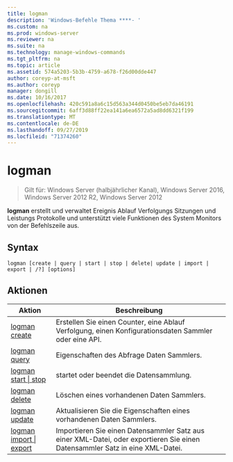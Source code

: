 ```yaml
---
title: logman
description: 'Windows-Befehle Thema ****- '
ms.custom: na
ms.prod: windows-server
ms.reviewer: na
ms.suite: na
ms.technology: manage-windows-commands
ms.tgt_pltfrm: na
ms.topic: article
ms.assetid: 574a5203-5b3b-4759-a678-f26d00dde447
author: coreyp-at-msft
ms.author: coreyp
manager: dongill
ms.date: 10/16/2017
ms.openlocfilehash: 420c591a8a6c15d563a344d0450be5eb7da46191
ms.sourcegitcommit: 6aff3d88ff22ea141a6ea6572a5ad8dd6321f199
ms.translationtype: MT
ms.contentlocale: de-DE
ms.lasthandoff: 09/27/2019
ms.locfileid: "71374260"
---
```

# <a name="logman"></a>logman

>Gilt für: Windows Server (halbjährlicher Kanal), Windows Server 2016, Windows Server 2012 R2, Windows Server 2012

**logman** erstellt und verwaltet Ereignis Ablauf Verfolgungs Sitzungen und Leistungs Protokolle und unterstützt viele Funktionen des System Monitors von der Befehlszeile aus.
## <a name="syntax"></a>Syntax
```
logman [create | query | start | stop | delete| update | import | export | /?] [options]
```
## <a name="actions"></a>Aktionen
|Aktion|Beschreibung|
|-----|--------|
|[logman create](logman-create.md)|Erstellen Sie einen Counter, eine Ablauf Verfolgung, einen Konfigurationsdaten Sammler oder eine API.|
|[logman query](logman-query.md)|Eigenschaften des Abfrage Daten Sammlers.|
|[logman start &#124; stop](logman-start-stop.md)|startet oder beendet die Datensammlung.|
|[logman delete](logman-delete.md)|Löschen eines vorhandenen Daten Sammlers.|
|[logman update](logman-update.md)|Aktualisieren Sie die Eigenschaften eines vorhandenen Daten Sammlers.|
|[logman import &#124; export](logman-import-export.md)|Importieren Sie einen Datensammler Satz aus einer XML-Datei, oder exportieren Sie einen Datensammler Satz in eine XML-Datei.|

